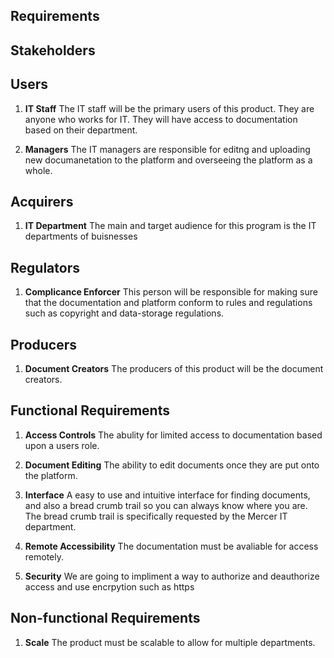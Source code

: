 ## Requirements

## Stakeholders

## Users

1) **IT Staff**
    The IT staff will be the primary users of this product. They are anyone who works for IT. They will have access to documentation based on their department.

2) **Managers**
    The IT managers are responsible for editng and uploading new documanetation to the platform and overseeing the platform as a whole.

## Acquirers

1) **IT Department**
    The main and target audience for this program is the IT departments of buisnesses

## Regulators

1) **Complicance Enforcer**
    This person will be responsible for making sure that the documentation and platform conform to rules and regulations such as copyright and data-storage regulations.

## Producers

1) **Document Creators**
    The producers of this product will be the document creators.

## Functional Requirements

1) **Access Controls**
    The abulity for limited access to documentation based upon a users role.

2) **Document Editing**
    The ability to edit documents once they are put onto the platform.

3) **Interface**
    A easy to use and intuitive interface for finding documents, and also a bread crumb trail so you can always know where you are. The bread crumb trail is specifically requested by the Mercer IT department.

4) **Remote Accessibility**
    The documentation must be avaliable for access remotely.

5) **Security**
    We are going to impliment a way to authorize and deauthorize access and use encrpytion such as https

## Non-functional Requirements

1) **Scale**
    The product must be scalable to allow for multiple departments.


